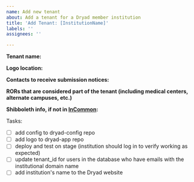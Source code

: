 ```yaml
---
name: Add new tenant
about: Add a tenant for a Dryad member institution
title: 'Add Tenant: [InstitutionName]'
labels: ''
assignees: ''

---
```


**Tenant name:** 

**Logo location:** 

**Contacts to receive submission notices:** 

**RORs that are considered part of the tenant (including medical centers, alternate campuses, etc.)**

**Shibboleth info, if not in [InCommon](https://incommon.org/community-organizations/):**

Tasks:
- [ ] add config to dryad-config repo
- [ ] add logo to dryad-app repo
- [ ] deploy and test on stage (institution should log in to verify working as expected)
- [ ] update tenant_id for users in the database who have emails with the institutional domain name
- [ ] add institution's name to the Dryad website
